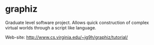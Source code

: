 # graphiz
Graduate level software project. Allows quick construction of complex virtual worlds through a script like language.

Web-site: http://www.cs.virginia.edu/~jg9h/graphiz/tutorial/
